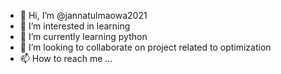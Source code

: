 - 👋 Hi, I’m @jannatulmaowa2021
- 👀 I’m interested in learning
- 🌱 I’m currently learning python
- 💞️ I’m looking to collaborate on project related to optimization
- 📫 How to reach me ...

<!---
jannatulmaowa2021/jannatulmaowa2021 is a ✨ special ✨ repository because its `README.md` (this file) appears on your GitHub profile.
You can click the Preview link to take a look at your changes.
--->
